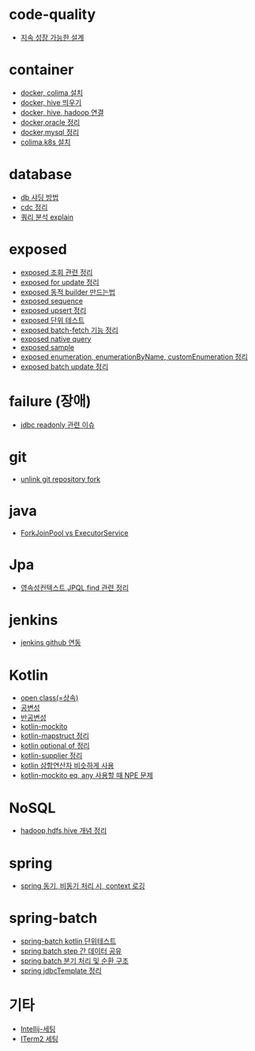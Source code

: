 # code-quality
* [지속 성장 가능한 설계](https://github.com/leechoongyon/public-wiki/blob/main/wiki/code-quality/%EC%A7%80%EC%86%8D%20%EC%84%B1%EC%9E%A5%20%EA%B0%80%EB%8A%A5%ED%95%9C%20%EC%84%A4%EA%B3%84.md)

# container
* [docker, colima 설치](https://github.com/leechoongyon/public-wiki/blob/main/wiki/container/docker%2C%20colima%20%EC%84%A4%EC%B9%98.md)
* [docker, hive 띄우기](https://github.com/leechoongyon/public-wiki/blob/main/wiki/container/docker%2C%20hive%20%EB%9D%84%EC%9A%B0%EA%B8%B0.md)
* [docker, hive, hadoop 연결](https://github.com/leechoongyon/public-wiki/blob/main/wiki/container/docker%2C%20hive%2C%20hadoop%20%EC%97%B0%EA%B2%B0.md)
* [docker,oracle 정리](https://github.com/leechoongyon/public-wiki/blob/main/wiki/container/docker%2Coracle%20%EC%A0%95%EB%A6%AC.md)
* [docker,mysql 정리](https://github.com/leechoongyon/public-wiki/blob/main/wiki/container/docker%2Cmysql%20%EC%A0%95%EB%A6%AC.md)
* [colima,k8s 설치](https://github.com/leechoongyon/public-wiki/blob/main/wiki/container/docker,colima,k8s-setup.md)

# database
* [db 샤딩 방법](https://github.com/leechoongyon/public-wiki/blob/main/wiki/database/db%20%EC%83%A4%EB%94%A9%20%EB%B0%A9%EB%B2%95.md)
* [cdc 정리](https://github.com/leechoongyon/public-wiki/blob/main/wiki/database/cdc%20%EC%A0%95%EB%A6%AC.md)
* [쿼리 분석 explain](https://github.com/leechoongyon/public-wiki/blob/main/wiki/database/%EC%BF%BC%EB%A6%AC%20%EB%B6%84%EC%84%9D%20explain.md)

# exposed
* [exposed 조회 관련 정리]()
* [exposed for update 정리](https://github.com/leechoongyon/public-wiki/blob/main/wiki/exposed/exposed%20for%20update%20%EC%A0%95%EB%A6%AC.md)
* [exposed 동적 builder 만드는법](https://github.com/leechoongyon/public-wiki/blob/main/wiki/exposed/exposed%20%EB%8F%99%EC%A0%81%20builder%20%EB%A7%8C%EB%93%9C%EB%8A%94%EB%B2%95.md)
* [exposed sequence](https://github.com/leechoongyon/public-wiki/blob/main/wiki/exposed/exposed%20sequence.md)
* [exposed upsert 정리](https://github.com/leechoongyon/public-wiki/blob/main/wiki/exposed/exposed%20upsert%20%EC%A0%95%EB%A6%AC.md)
* [exposed 단위 테스트](https://github.com/leechoongyon/public-wiki/blob/main/wiki/exposed/exposed%20%EB%8B%A8%EC%9C%84%20%ED%85%8C%EC%8A%A4%ED%8A%B8.md)
* [exposed batch-fetch 기능 정리](https://github.com/leechoongyon/public-wiki/blob/main/wiki/exposed/exposed%20batch-fetch%20%EA%B8%B0%EB%8A%A5%20%EC%A0%95%EB%A6%AC.md)
* [exposed native query]()
* [exposed sample]()
* [exposed enumeration, enumerationByName, customEnumeration 정리]()
* [exposed batch update 정리]()

# failure (장애)
* [jdbc readonly 관련 이슈](https://github.com/leechoongyon/public-wiki/blob/main/wiki/failure/jdbc%20readonly%20%EA%B4%80%EB%A0%A8%20%EC%9D%B4%EC%8A%88.md)



# git
* [unlink git repository fork](https://github.com/leechoongyon/public-wiki/blob/main/wiki/git/github%20fork%20unlink%20%EB%B0%A9%EB%B2%95.md)

# java
* [ForkJoinPool vs ExecutorService](https://github.com/leechoongyon/public-wiki/blob/main/wiki/java/ForkJoinPool%20vs%20ExecutorService.md)


# Jpa
* [영속성컨텍스트,JPQL,find 관련 정리](https://github.com/leechoongyon/public-wiki/blob/main/wiki/jpa/%EC%98%81%EC%86%8D%EC%84%B1%EC%BB%A8%ED%85%8D%EC%8A%A4%ED%8A%B8%2CJPQL%2Cfind%20%EA%B4%80%EB%A0%A8%20%EC%A0%95%EB%A6%AC.md)

# jenkins
* [jenkins github 연동](https://github.com/leechoongyon/public-wiki/blob/main/wiki/ci-cd/jenkins-github%20%EC%97%B0%EB%8F%99.md)

# Kotlin
* [open class(=상속)](https://github.com/leechoongyon/public-wiki/blob/main/wiki/kotlin/open%20class.md)
* [공변성](https://github.com/leechoongyon/public-wiki/blob/main/wiki/kotlin/공변성.md)
* [반공변성](https://github.com/leechoongyon/public-wiki/blob/main/wiki/kotlin/반공변성.md)
* [kotlin-mockito](https://github.com/leechoongyon/public-wiki/blob/main/wiki/kotlin/kotlin-mockito.md)
* [kotlin-mapstruct 정리](https://github.com/leechoongyon/public-wiki/blob/main/wiki/kotlin/kotlin-mapstruct%20%EC%A0%95%EB%A6%AC.md)
* [kotlin optional of 정리](https://github.com/leechoongyon/public-wiki/blob/main/wiki/kotlin/kotlin%20optional%20of%20%EC%A0%95%EB%A6%AC.md)
* [kotlin-supplier 정리](https://github.com/leechoongyon/public-wiki/blob/main/wiki/kotlin/kotlin-supplier%20%EC%A0%95%EB%A6%AC.md)
* [kotlin 삼항연산자 비슷하게 사용](https://github.com/leechoongyon/public-wiki/blob/main/wiki/kotlin/kotlin%20%EC%82%BC%ED%95%AD%EC%97%B0%EC%82%B0%EC%9E%90%20%EB%B9%84%EC%8A%B7%ED%95%98%EA%B2%8C%20%EC%82%AC%EC%9A%A9.md)
* [kotlin-mockito eq, any 사용할 때 NPE 문제]()


# NoSQL
* [hadoop,hdfs,hive 개념 정리](https://github.com/leechoongyon/public-wiki/blob/main/wiki/nosql/hadoop%2Chdfs%2Chive%20개념%20정리.md)

# spring
* [spring 동기, 비동기 처리 시, context 로깅](https://github.com/leechoongyon/public-wiki/blob/main/wiki/spring/spring%20%EB%8F%99%EA%B8%B0%2C%20%EB%B9%84%EB%8F%99%EA%B8%B0%20%EC%B2%98%EB%A6%AC%20%EC%8B%9C%2C%20context%20%EB%A1%9C%EA%B9%85.md)

# spring-batch
* [spring-batch kotlin 단위테스트](https://github.com/leechoongyon/public-wiki/blob/main/wiki/spring-batch/spring-batch%20kotlin%20%EB%8B%A8%EC%9C%84%20%ED%85%8C%EC%8A%A4%ED%8A%B8.md)
* [spring batch step 간 데이터 공유]()
* [spring batch 분기 처리 및 순환 구조]()
* [spring jdbcTemplate 정리]()

# 기타
* [Intellij-세팅](https://github.com/leechoongyon/public-wiki/blob/main/wiki/%EA%B8%B0%ED%83%80/Intellij-%EC%84%B8%ED%8C%85.md)
* [ITerm2 세팅](https://github.com/leechoongyon/public-wiki/blob/main/wiki/%EA%B8%B0%ED%83%80/ITerm2%20%EC%84%B8%ED%8C%85.md)
